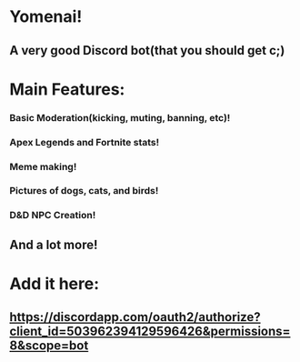 # Yomenai!
## A very good Discord bot(that you should get c;)


# Main Features:

### Basic Moderation(kicking, muting, banning, etc)!
### Apex Legends and Fortnite stats!
### Meme making!
### Pictures of dogs, cats, and birds!
### D&D NPC Creation!

## And a lot more!

# Add it here:
## https://discordapp.com/oauth2/authorize?client_id=503962394129596426&permissions=8&scope=bot
